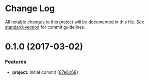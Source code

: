 # Change Log

All notable changes to this project will be documented in this file. See [standard-version](https://github.com/conventional-changelog/standard-version) for commit guidelines.

<a name="0.1.0"></a>
# 0.1.0 (2017-03-02)


### Features

* **project:** Initial commit ([87e6c68](https://github.com/rand0me/webpack2-boilerplate/commit/87e6c68))
